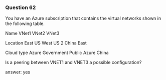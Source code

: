### Question 62

You have an Azure subscription that contains the virtual networks shown in the following table.

Name
VNet1
VNet2
VNet3

Location
East US
West US 2
China East

Cloud type
Azure Government
Public
Azure China

Is a peering between VNET1 and VNET3 a possible configuration?

answer: yes

